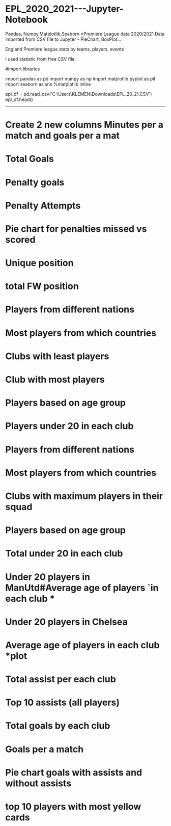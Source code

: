 # EPL_2020_2021---Jupyter-Notebook
Pandas, Numpy,Matplotlib,Seaborn *Premiere League data 2020/2021 Data imported from CSV file to Jupyter - PieChart, BoxPlot...

England Premiere league stats by teams, players, events

I used statistic from free CSV file.

#import libraries

import pandas as pd
import numpy as np
import matplotlib.pyplot as plt
import seaborn as sns
%matplotlib inline

epl_df = pd.read_csv('C:\\Users\\KLEMEN\\Downloads\\EPL_20_21.CSV')
epl_df.head()

*********************************************************************************************************************************************************************************************************************
# Create 2 new columns Minutes per a match and goals per a mat
# Total Goals
# Penalty goals
# Penalty Attempts 
# Pie chart  for penalties missed vs scored
# Unique position
# total FW position
# Players from different nations
# Most players from which countries
# Clubs with least players
# Club with most players
# Players based on age group
# Players under 20 in each club
# Players from different nations
# Most players from which countries
# Clubs with maximum players in their squad
# Players based on age group
# Total under 20 in each club
# Under 20 players in ManUtd#Average age of players `in each club *
# Under 20 players in Chelsea
# Average age of players in each club *plot
# Total assist per each club
# Top 10 assists (all players)
# Total goals by each club
# Goals per a match
# Pie chart goals with assists and without assists
# top 10 players with most yellow cards














